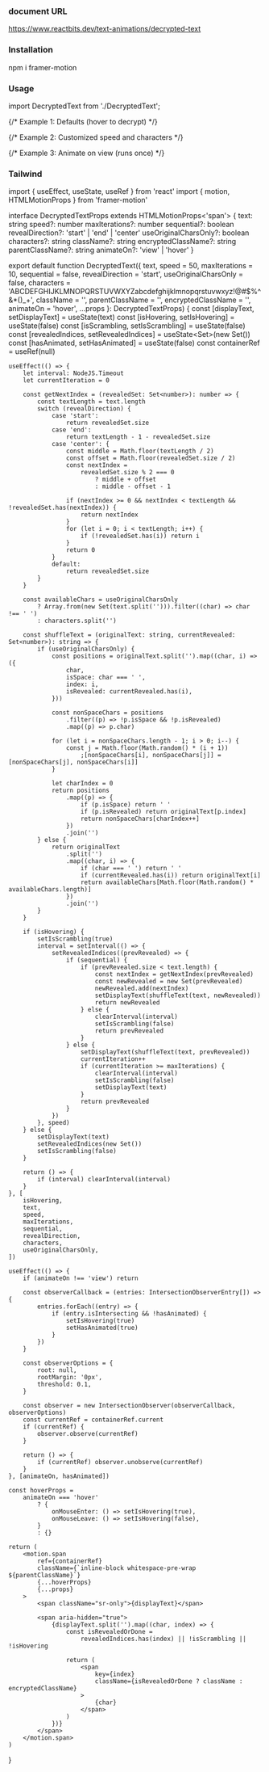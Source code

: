 ### document URL
https://www.reactbits.dev/text-animations/decrypted-text

### Installation
npm i framer-motion

### Usage
import DecryptedText from './DecryptedText';

{/* Example 1: Defaults (hover to decrypt) */}
<DecryptedText text="Hover me!" />

{/* Example 2: Customized speed and characters */}
<DecryptedText
text="Customize me"
speed={100}
maxIterations={20}
characters="ABCD1234!?"
className="revealed"
parentClassName="all-letters"
encryptedClassName="encrypted"
/>

{/* Example 3: Animate on view (runs once) */}
<div style={{ marginTop: '4rem' }}>
<DecryptedText
  text="This text animates when in view"
  animateOn="view"
  revealDirection="center"
/>
</div>

### Tailwind
import { useEffect, useState, useRef } from 'react'
import { motion, HTMLMotionProps } from 'framer-motion'

interface DecryptedTextProps extends HTMLMotionProps<'span'> {
    text: string
    speed?: number
    maxIterations?: number
    sequential?: boolean
    revealDirection?: 'start' | 'end' | 'center'
    useOriginalCharsOnly?: boolean
    characters?: string
    className?: string
    encryptedClassName?: string
    parentClassName?: string
    animateOn?: 'view' | 'hover'
}

export default function DecryptedText({
    text,
    speed = 50,
    maxIterations = 10,
    sequential = false,
    revealDirection = 'start',
    useOriginalCharsOnly = false,
    characters = 'ABCDEFGHIJKLMNOPQRSTUVWXYZabcdefghijklmnopqrstuvwxyz!@#$%^&*()_+',
    className = '',
    parentClassName = '',
    encryptedClassName = '',
    animateOn = 'hover',
    ...props
}: DecryptedTextProps) {
    const [displayText, setDisplayText] = useState<string>(text)
    const [isHovering, setIsHovering] = useState<boolean>(false)
    const [isScrambling, setIsScrambling] = useState<boolean>(false)
    const [revealedIndices, setRevealedIndices] = useState<Set<number>>(new Set())
    const [hasAnimated, setHasAnimated] = useState<boolean>(false)
    const containerRef = useRef<HTMLSpanElement>(null)

    useEffect(() => {
        let interval: NodeJS.Timeout
        let currentIteration = 0

        const getNextIndex = (revealedSet: Set<number>): number => {
            const textLength = text.length
            switch (revealDirection) {
                case 'start':
                    return revealedSet.size
                case 'end':
                    return textLength - 1 - revealedSet.size
                case 'center': {
                    const middle = Math.floor(textLength / 2)
                    const offset = Math.floor(revealedSet.size / 2)
                    const nextIndex =
                        revealedSet.size % 2 === 0
                            ? middle + offset
                            : middle - offset - 1

                    if (nextIndex >= 0 && nextIndex < textLength && !revealedSet.has(nextIndex)) {
                        return nextIndex
                    }
                    for (let i = 0; i < textLength; i++) {
                        if (!revealedSet.has(i)) return i
                    }
                    return 0
                }
                default:
                    return revealedSet.size
            }
        }

        const availableChars = useOriginalCharsOnly
            ? Array.from(new Set(text.split(''))).filter((char) => char !== ' ')
            : characters.split('')

        const shuffleText = (originalText: string, currentRevealed: Set<number>): string => {
            if (useOriginalCharsOnly) {
                const positions = originalText.split('').map((char, i) => ({
                    char,
                    isSpace: char === ' ',
                    index: i,
                    isRevealed: currentRevealed.has(i),
                }))

                const nonSpaceChars = positions
                    .filter((p) => !p.isSpace && !p.isRevealed)
                    .map((p) => p.char)

                for (let i = nonSpaceChars.length - 1; i > 0; i--) {
                    const j = Math.floor(Math.random() * (i + 1))
                        ;[nonSpaceChars[i], nonSpaceChars[j]] = [nonSpaceChars[j], nonSpaceChars[i]]
                }

                let charIndex = 0
                return positions
                    .map((p) => {
                        if (p.isSpace) return ' '
                        if (p.isRevealed) return originalText[p.index]
                        return nonSpaceChars[charIndex++]
                    })
                    .join('')
            } else {
                return originalText
                    .split('')
                    .map((char, i) => {
                        if (char === ' ') return ' '
                        if (currentRevealed.has(i)) return originalText[i]
                        return availableChars[Math.floor(Math.random() * availableChars.length)]
                    })
                    .join('')
            }
        }

        if (isHovering) {
            setIsScrambling(true)
            interval = setInterval(() => {
                setRevealedIndices((prevRevealed) => {
                    if (sequential) {
                        if (prevRevealed.size < text.length) {
                            const nextIndex = getNextIndex(prevRevealed)
                            const newRevealed = new Set(prevRevealed)
                            newRevealed.add(nextIndex)
                            setDisplayText(shuffleText(text, newRevealed))
                            return newRevealed
                        } else {
                            clearInterval(interval)
                            setIsScrambling(false)
                            return prevRevealed
                        }
                    } else {
                        setDisplayText(shuffleText(text, prevRevealed))
                        currentIteration++
                        if (currentIteration >= maxIterations) {
                            clearInterval(interval)
                            setIsScrambling(false)
                            setDisplayText(text)
                        }
                        return prevRevealed
                    }
                })
            }, speed)
        } else {
            setDisplayText(text)
            setRevealedIndices(new Set())
            setIsScrambling(false)
        }

        return () => {
            if (interval) clearInterval(interval)
        }
    }, [
        isHovering,
        text,
        speed,
        maxIterations,
        sequential,
        revealDirection,
        characters,
        useOriginalCharsOnly,
    ])

    useEffect(() => {
        if (animateOn !== 'view') return

        const observerCallback = (entries: IntersectionObserverEntry[]) => {
            entries.forEach((entry) => {
                if (entry.isIntersecting && !hasAnimated) {
                    setIsHovering(true)
                    setHasAnimated(true)
                }
            })
        }

        const observerOptions = {
            root: null,
            rootMargin: '0px',
            threshold: 0.1,
        }

        const observer = new IntersectionObserver(observerCallback, observerOptions)
        const currentRef = containerRef.current
        if (currentRef) {
            observer.observe(currentRef)
        }

        return () => {
            if (currentRef) observer.unobserve(currentRef)
        }
    }, [animateOn, hasAnimated])

    const hoverProps =
        animateOn === 'hover'
            ? {
                onMouseEnter: () => setIsHovering(true),
                onMouseLeave: () => setIsHovering(false),
            }
            : {}

    return (
        <motion.span
            ref={containerRef}
            className={`inline-block whitespace-pre-wrap ${parentClassName}`}
            {...hoverProps}
            {...props}
        >
            <span className="sr-only">{displayText}</span>

            <span aria-hidden="true">
                {displayText.split('').map((char, index) => {
                    const isRevealedOrDone =
                        revealedIndices.has(index) || !isScrambling || !isHovering

                    return (
                        <span
                            key={index}
                            className={isRevealedOrDone ? className : encryptedClassName}
                        >
                            {char}
                        </span>
                    )
                })}
            </span>
        </motion.span>
    )
}
